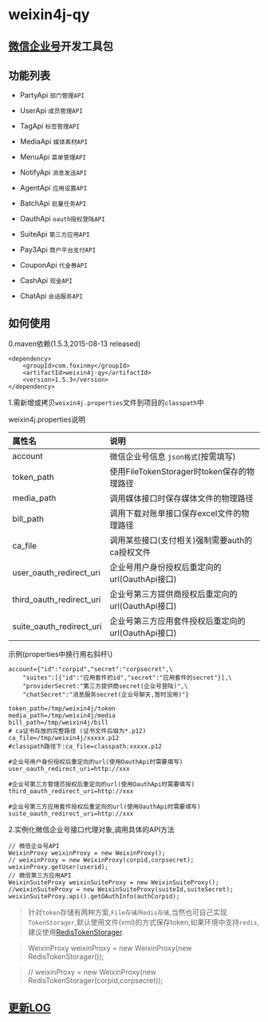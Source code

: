 weixin4j-qy
===========

[微信企业号](http://qydev.weixin.qq.com/wiki/index.php)开发工具包
---------------------------------------------------------------

功能列表
-------

  * PartyApi `部门管理API`
	
  * UserApi `成员管理API`
  
  * TagApi `标签管理API`
  
  * MediaApi `媒体素材API`
  
  * MenuApi `菜单管理API`
  
  * NotifyApi `消息发送API`
  
  * AgentApi `应用设置API`
  
  * BatchApi `批量任务API`
  
  * OauthApi `oauth授权登陆API`
  
  * SuiteApi `第三方应用API`
  
  * Pay3Api `商户平台支付API`
	
  * CouponApi `代金券API`
	
  * CashApi `现金API`
  
  * ChatApi `会话服务API`

如何使用
--------
0.maven依赖(1.5.3,2015-08-13 released)

	<dependency>
	    <groupId>com.foxinmy</groupId>
	    <artifactId>weixin4j-qy</artifactId>
	    <version>1.5.3</version>
	</dependency>
1.需新增或拷贝`weixin4j.properties`文件到项目的`classpath`中

weixin4j.properties说明

| 属性名       |       说明      |
| :---------- | :-------------- |
| account     | 微信企业号信息 `json格式`(按需填写) |
| token_path  | 使用FileTokenStorager时token保存的物理路径 |
| media_path  | 调用媒体接口时保存媒体文件的物理路径 |
| bill_path   	| 调用下载对账单接口保存excel文件的物理路径 |
| ca_file     	| 调用某些接口(支付相关)强制需要auth的ca授权文件 |
| user_oauth_redirect_uri     | 企业号用户身份授权后重定向的url(OauthApi接口) |
| third_oauth_redirect_uri	  | 企业号第三方提供商授权后重定向的url(OauthApi接口) |
| suite_oauth_redirect_uri     | 企业号第三方应用套件授权后重定向的url(OauthApi接口) |

示例(properties中换行用右斜杆\\)

	account={"id":"corpid","secret":"corpsecret",\
		"suites":[{"id":"应用套件的id","secret":"应用套件的secret"}],\
		"providerSecret:"第三方提供商secret(企业号登陆)",\
		"chatSecret":"消息服务secret(企业号聊天,暂时没用)"}
	
	token_path=/tmp/weixin4j/token
	media_path=/tmp/weixin4j/media
	bill_path=/tmp/weixin4j/bill
	# ca证书存放的完整路径 (证书文件后缀为*.p12)
	ca_file=/tmp/weixin4j/xxxxx.p12
	#classpath路径下:ca_file=classpath:xxxxx.p12
	
	#企业号用户身份授权后重定向的url(使用OauthApi时需要填写)
	user_oauth_redirect_uri=http://xxx
	
	#企业号第三方管理员授权后重定向的url(使用OauthApi时需要填写)
	third_oauth_redirect_uri=http://xxx
	
	#企业号第三方应用套件授权后重定向的url(使用OauthApi时需要填写)
	suite_oauth_redirect_uri=http://xxx

2.实例化微信企业号接口代理对象,调用具体的API方法

	// 微信企业号API
    WeixinProxy weixinProxy = new WeixinProxy();
    // weixinProxy = new WeixinProxy(corpid,corpsecret);
    weixinProxy.getUser(userid);
    // 微信第三方应用API
    WeixinSuiteProxy weixinSuiteProxy = new WeixinSuiteProxy();
    //weixinSuiteProxy = new WeixinSuiteProxy(suiteId,suiteSecret);
    weixinSuiteProxy.api().getOAuthInfo(authCorpid);

> 针对`token`存储有两种方案,`File存储`/`Redis存储`,当然也可自己实现`TokenStorager`,默认使用文件(xml)的方式保存token,如果环境中支持`redis`,建议使用[RedisTokenStorager](https://github.com/foxinmy/weixin4j/wiki/%E7%94%A8redis%E4%BF%9D%E5%AD%98token).

>   WeixinProxy weixinProxy = new WeixinProxy(new RedisTokenStorager());

>   // weixinProxy = new WeixinProxy(new RedisTokenStorager(corpid,corpsecret));

[更新LOG](./CHANGE.md)
----------------------